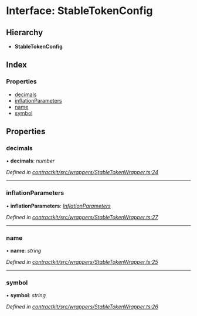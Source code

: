 # Interface: StableTokenConfig

## Hierarchy

* **StableTokenConfig**

## Index

### Properties

* [decimals](_wrappers_stabletokenwrapper_.stabletokenconfig.md#decimals)
* [inflationParameters](_wrappers_stabletokenwrapper_.stabletokenconfig.md#inflationparameters)
* [name](_wrappers_stabletokenwrapper_.stabletokenconfig.md#name)
* [symbol](_wrappers_stabletokenwrapper_.stabletokenconfig.md#symbol)

## Properties

###  decimals

• **decimals**: *number*

*Defined in [contractkit/src/wrappers/StableTokenWrapper.ts:24](https://github.com/celo-org/celo-monorepo/blob/master/packages/contractkit/src/wrappers/StableTokenWrapper.ts#L24)*

___

###  inflationParameters

• **inflationParameters**: *[InflationParameters](_wrappers_stabletokenwrapper_.inflationparameters.md)*

*Defined in [contractkit/src/wrappers/StableTokenWrapper.ts:27](https://github.com/celo-org/celo-monorepo/blob/master/packages/contractkit/src/wrappers/StableTokenWrapper.ts#L27)*

___

###  name

• **name**: *string*

*Defined in [contractkit/src/wrappers/StableTokenWrapper.ts:25](https://github.com/celo-org/celo-monorepo/blob/master/packages/contractkit/src/wrappers/StableTokenWrapper.ts#L25)*

___

###  symbol

• **symbol**: *string*

*Defined in [contractkit/src/wrappers/StableTokenWrapper.ts:26](https://github.com/celo-org/celo-monorepo/blob/master/packages/contractkit/src/wrappers/StableTokenWrapper.ts#L26)*
